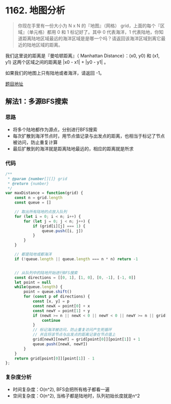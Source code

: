 # 1162. 地图分析
> 你现在手里有一份大小为 N x N 的『地图』（网格） grid，上面的每个『区域』（单元格）都用 0 和 1 标记好了。其中 0 代表海洋，1 代表陆地，你知道距离陆地区域最远的海洋区域是是哪一个吗？请返回该海洋区域到离它最近的陆地区域的距离。

我们这里说的距离是『曼哈顿距离』（ Manhattan Distance）：(x0, y0) 和 (x1, y1) 这两个区域之间的距离是 |x0 - x1| + |y0 - y1| 。

如果我们的地图上只有陆地或者海洋，请返回 -1。

[题目地址](https://leetcode-cn.com/problems/as-far-from-land-as-possible)

## 解法1：多源BFS搜索
### 思路
* 将多个陆地都作为源点，分别进行BFS搜索
* 每次扩散到海洋节点时，用节点值记录与出发点的距离，也相当于标记了节点被访问，防止重复计算
* 最后扩散到的海洋就是距离陆地最远的，相应的距离就是所求

### 代码
```js
/**
 * @param {number[][]} grid
 * @return {number}
 */
var maxDistance = function(grid) {
    const n = grid.length
    const queue = []

    // 取出所有陆地的点放入队列
    for (let i = 0; i < n; i++) {
        for (let j = 0; j < n; j++) {
            if (grid[i][j] === 1) {
                queue.push([i, j])
            }
        }
    }

    // 都是陆地或都海洋
    if (!queue.length || queue.length === n * n) return -1


    // 从队列中的陆地开始进行BFS搜索
    const directions = [[0, 1], [1, 0], [0, -1], [-1, 0]]
    let point = null
    while(queue.length) {
        point = queue.shift()
        for (const p of directions) {
            const [x, y] = p
            const newX = point[0] + x
            const newY = point[1] + y
            if (newX >= n || newX < 0 || newY < 0 || newY >= n || grid[newX][newY] !== 0) {
                continue
            }
            // 标记海洋被访问，防止重复访问产生死循环
            // 并且将该节点与出发点的距离记录在节点值上
            grid[newX][newY] = grid[point[0]][point[1]] + 1
            queue.push([newX, newY])
        }
    }
    return grid[point[0]][point[1]] - 1
};
```

### 复杂度分析
* 时间复杂度：O(n^2), BFS会把所有格子都看一遍
* 空间复杂度：O(n^2), 当格子都是陆地时，队列初始长度就是n^2